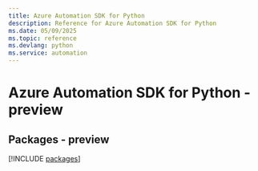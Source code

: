 ```yaml
---
title: Azure Automation SDK for Python
description: Reference for Azure Automation SDK for Python
ms.date: 05/09/2025
ms.topic: reference
ms.devlang: python
ms.service: automation
---
```

# Azure Automation SDK for Python - preview
## Packages - preview
[!INCLUDE [packages](automation-index.md)]